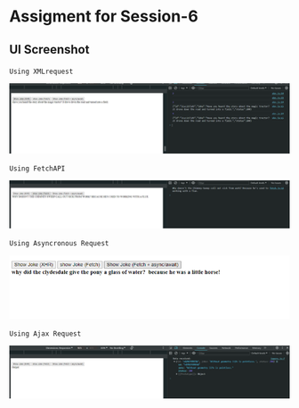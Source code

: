
# Assigment for Session-6

## UI Screenshot

`Using XMLrequest`

![1](https://github.com/Zayed-Rahat/Internship_business_automation/blob/main/Xml_Fetch_Async_Ajax/UI_SS/xhr_JS.png)


`Using FetchAPI`

![2](https://github.com/Zayed-Rahat/Internship_business_automation/blob/main/Xml_Fetch_Async_Ajax/UI_SS/fetch.png)

`Using Asyncronous Request`

![3](https://github.com/Zayed-Rahat/Internship_business_automation/blob/main/Xml_Fetch_Async_Ajax/UI_SS/asyncAndAwait.png)

`Using Ajax Request`

![4](https://github.com/Zayed-Rahat/Internship_business_automation/blob/main/Xml_Fetch_Async_Ajax/UI_SS/ajax.png)



